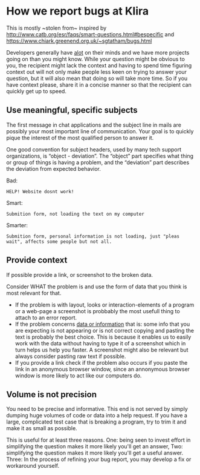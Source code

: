 # How we report bugs at Klira
This is mostly ~stolen from~ inspired by http://www.catb.org/esr/faqs/smart-questions.html#bespecific and https://www.chiark.greenend.org.uk/~sgtatham/bugs.html

Developers generally have [alot](http://hyperboleandahalf.blogspot.com/2010/04/alot-is-better-than-you-at-everything.html) 
on their minds and we have more projects going on than you might know. While your question might be obvious to you, the recipient
might lack the context and having to spend time figuring context out will not only make people less keen on trying to answer
your question, but it will also mean that doing so will take more time. So if you have context please, share it in a concise
manner so that the recipient can quickly get up to speed.

## Use meaningful, specific subjects
The first message in chat applications and the subject line in mails are possibly your most important line of communication.
Your goal is to quickly pique the interest of the most qualified person to answer it.

One good convention for subject headers, used by many tech support organizations, is “object - deviation”.
The “object” part specifies what thing or group of things is having a problem,
and the “deviation” part describes the deviation from expected behavior.

Bad:

    HELP! Website dosnt work!

Smart:

    Submition form, not loading the text on my computer
    
Smarter:
    
    Submition form, personal information is not loading, just "pleas wait", affects some people but not all.

## Provide context
If possible provide a link, or screenshot to the broken data.

Consider WHAT the problem is and use the form of data that you think is most relevant for that. 

 * If the problem is with layout, looks or interaction-elements of a program or a web-page a screenshot is probbably the most usefull thing to attach to an error report.
 * If the problem concerns [data or information](https://sv.wikipedia.org/wiki/Information) that is: some info that you are expecting is not appearing or is not correct copying and pasting the text is probably the best choice. This is because it enables us to easily work with the data without having to type it of a screenshot which in turn helps us help you faster. A screenshot might also be relevant but always consider pasting raw text if possible.
 * If you provide a link check if the problem also occurs if you paste the link in an anonymous browser window, since an annonymous browser window is more likely to act like our computers do.
 
## Volume is not precision

You need to be precise and informative. This end is not served by simply dumping huge volumes of code or data into a help request. If you have a large, complicated test case that is breaking a program, try to trim it and make it as small as possible.

This is useful for at least three reasons. One: being seen to invest effort in simplifying the question makes it more likely you'll get an answer, Two: simplifying the question makes it more likely you'll get a useful answer. Three: In the process of refining your bug report, you may develop a fix or workaround yourself.